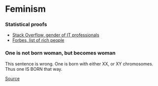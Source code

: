 # Feminism

### Statistical proofs

- [Stack Overflow, gender of IT professionals](https://insights.stackoverflow.com/survey/2021#section-demographics-gender)
- [Forbes, list of rich people](https://www.forbes.com/real-time-billionaires/)

### One is not born woman, but becomes woman

This sentence is wrong. One is born with either XX, or XY chromosomes. Thus one IS BORN that way.


[Source](https://en.wikipedia.org/wiki/The_Second_Sex)

